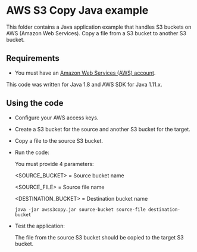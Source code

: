 # AWS S3 Copy Java example

This folder contains a Java application example that handles S3 buckets on AWS (Amazon Web Services).
Copy a file from a S3 bucket to another S3 bucket.




## Requirements

* You must have an [Amazon Web Services (AWS) account](http://aws.amazon.com/).

This code was written for Java 1.8 and AWS SDK for Java 1.11.x.




## Using the code

* Configure your AWS access keys.

* Create a S3 bucket for the source and another S3 bucket for the target.

* Copy a file to the source S3 bucket.

* Run the code:

  You must provide 4 parameters:
  
  <SOURCE_BUCKET>      = Source bucket name

  <SOURCE_FILE>        = Source file name
  
  <DESTINATION_BUCKET> = Destination bucket name

  ```
  java -jar awss3copy.jar source-bucket source-file destination-bucket
  ```

* Test the application:

  The file from the source S3 bucket should be copied to the target S3 bucket.
